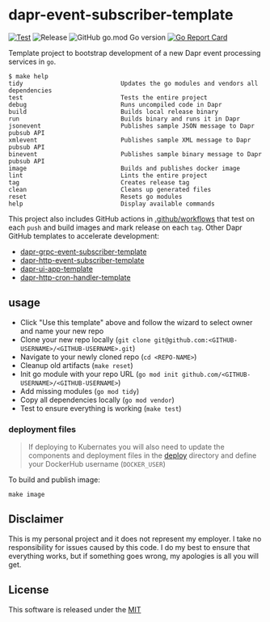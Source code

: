 # dapr-event-subscriber-template

[![Test](https://github.com/mchmarny/dapr-event-subscriber-template/workflows/Test/badge.svg)](https://github.com/mchmarny/dapr-event-subscriber-template/actions?query=workflow%3ATest) ![Release](https://github.com/mchmarny/dapr-event-subscriber-template/workflows/Release/badge.svg?query=workflow%3ARelease) ![GitHub go.mod Go version](https://img.shields.io/github/go-mod/go-version/mchmarny/dapr-event-subscriber-template) [![Go Report Card](https://goreportcard.com/badge/github.com/mchmarny/dapr-event-subscriber-template)](https://goreportcard.com/report/github.com/mchmarny/dapr-event-subscriber-template)

Template project to bootstrap development of a new Dapr event processing services in `go`.

```shell
$ make help
tidy                           Updates the go modules and vendors all dependencies
test                           Tests the entire project
debug                          Runs uncompiled code in Dapr
build                          Builds local release binary
run                            Builds binary and runs it in Dapr
jsonevent                      Publishes sample JSON message to Dapr pubsub API
xmlevent                       Publishes sample XML message to Dapr pubsub API
binevent                       Publishes sample binary message to Dapr pubsub API
image                          Builds and publishes docker image
lint                           Lints the entire project
tag                            Creates release tag
clean                          Cleans up generated files
reset                          Resets go modules
help                           Display available commands
```

This project also includes GitHub actions in [.github/workflows](.github/workflows) that test on each `push` and build images and mark release on each `tag`. Other Dapr GitHub templates to accelerate development:
	
* [dapr-grpc-event-subscriber-template](https://github.com/mchmarny/dapr-grpc-event-subscriber-template)
* [dapr-http-event-subscriber-template](https://github.com/mchmarny/dapr-event-subscriber-template)
* [dapr-ui-app-template](https://github.com/mchmarny/dapr-ui-app-template)
* [dapr-http-cron-handler-template](https://github.com/mchmarny/dapr-http-cron-handler-template)

## usage 

* Click "Use this template" above and follow the wizard to select owner and name your new repo
* Clone your new repo locally (`git clone git@github.com:<GITHUB-USERNAME>/<GITHUB-USERNAME>.git`)
* Navigate to your newly cloned repo (`cd <REPO-NAME>`)
* Cleanup old artifacts (`make reset`)
* Init go module with your repo URL (`go mod init github.com/<GITHUB-USERNAME>/<GITHUB-USERNAME>`)
* Add missing modules (`go mod tidy`)
* Copy all dependencies locally (`go mod vendor`)
* Test to ensure everything is working (`make test`)

### deployment files

> If deploying to Kubernates you will also need to update the components and deployment files in the [deploy](deploy) directory and define your DockerHub username (`DOCKER_USER`)

To build and publish image:

```shell
make image
```

## Disclaimer

This is my personal project and it does not represent my employer. I take no responsibility for issues caused by this code. I do my best to ensure that everything works, but if something goes wrong, my apologies is all you will get.

## License

This software is released under the [MIT](./LICENSE)
